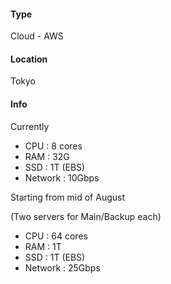 #### Type
Cloud - AWS

#### Location
Tokyo

#### Info
Currently

 * CPU : 8 cores
 * RAM : 32G
 * SSD : 1T (EBS)
 * Network : 10Gbps

Starting from mid of August

(Two servers for Main/Backup each)

 * CPU : 64 cores
 * RAM : 1T
 * SSD : 1T (EBS)
 * Network : 25Gbps

